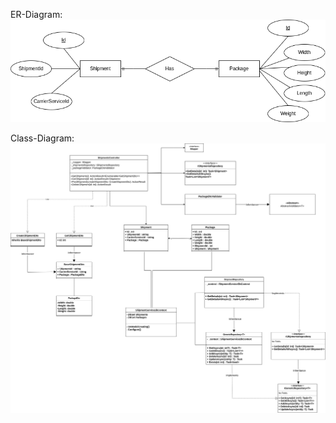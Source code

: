 ER-Diagram:
![Class Diagram](./ShipmentService_ERD.png)

Class-Diagram:
![Class Diagram](./ClassDiagram.png)
